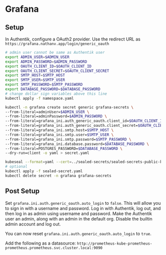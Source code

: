 # Grafana

## Setup

In Authentik, configure a OAuth2 provider. Use the redirect URL as
`https://grafana.nathanv.app/login/generic_oauth`

```bash
# admin user cannot be same as Authentik user
export ADMIN_USER=$ADMIN_USER
export ADMIN_PASSWORD=$ADMIN_PASSWORD
export OAUTH_CLIENT_ID=$OAUTH_CLIENT_ID
export OAUTH_CLIENT_SECRET=$OAUTH_CLIENT_SECRET
export SMTP_HOST=$SMTP_HOST
export SMTP_USER=$SMTP_USER
export SMTP_PASSWORD=$SMTP_PASSWORD
export DATABASE_PASSWORD=$DATABASE_PASSWORD
# change dollar sign variables above this line
kubectl apply -f namespace.yaml

kubectl -n grafana create secret generic grafana-secrets \
--from-literal=adminUser=$ADMIN_USER \
--from-literal=adminPassword=$ADMIN_PASSWORD \
--from-literal=grafana_ini.auth_generic_oauth.client_id=$OAUTH_CLIENT_ID \
--from-literal=grafana_ini.auth_generic_oauth.client_secret=$OAUTH_CLIENT_SECRET \
--from-literal=grafana_ini.smtp.host=$SMTP_HOST \
--from-literal=grafana_ini.smtp.user=$SMTP_USER \
--from-literal=grafana_ini.smtp.password=$SMTP_PASSWORD \
--from-literal=grafana_ini.database.password=$DATABASE_PASSWORD \
--from-literal=POSTGRES_PASSWORD=$DATABASE_PASSWORD \
--dry-run=client -o yaml > secret.yaml

kubeseal --format=yaml --cert=../sealed-secrets/sealed-secrets-public-key.pem < secret.yaml > sealed-secret.yaml
# optional
kubectl apply -f sealed-secret.yaml
kubectl delete secret -n grafana grafana-secrets
```

## Post Setup

Set `grafana.ini.auth.generic_oauth.auto_login` to `false`.
This will allow you to sign in with a username and password.
Log in with Authentik, log out, and then log in as admin using username and password.
Make the Authentik user an admin, along with an admin in the default org.
Disable the builtin admin account and log out.

You can now reset `grafana.ini.auth.generic_oauth.auto_login` to `true`.

Add the following as a datasource:
`http://prometheus-kube-prometheus-prometheus.prometheus.svc.cluster.local:9090`

